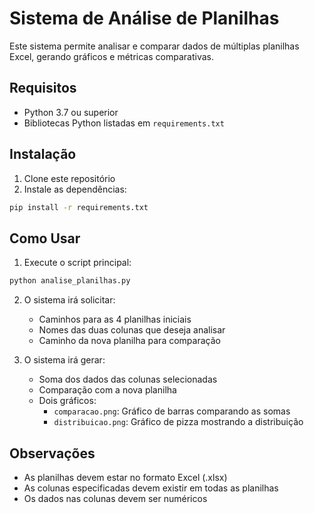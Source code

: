 # Sistema de Análise de Planilhas

Este sistema permite analisar e comparar dados de múltiplas planilhas Excel, gerando gráficos e métricas comparativas.

## Requisitos

- Python 3.7 ou superior
- Bibliotecas Python listadas em `requirements.txt`

## Instalação

1. Clone este repositório
2. Instale as dependências:
```bash
pip install -r requirements.txt
```

## Como Usar

1. Execute o script principal:
```bash
python analise_planilhas.py
```

2. O sistema irá solicitar:
   - Caminhos para as 4 planilhas iniciais
   - Nomes das duas colunas que deseja analisar
   - Caminho da nova planilha para comparação

3. O sistema irá gerar:
   - Soma dos dados das colunas selecionadas
   - Comparação com a nova planilha
   - Dois gráficos:
     - `comparacao.png`: Gráfico de barras comparando as somas
     - `distribuicao.png`: Gráfico de pizza mostrando a distribuição

## Observações

- As planilhas devem estar no formato Excel (.xlsx)
- As colunas especificadas devem existir em todas as planilhas
- Os dados nas colunas devem ser numéricos 